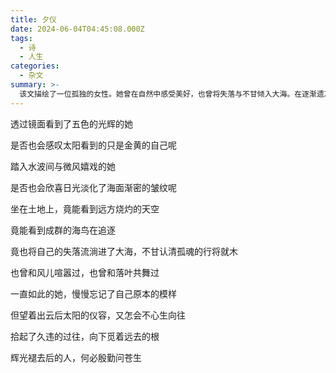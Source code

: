 ```yaml
---
title: 夕仪
date: 2024-06-04T04:45:08.000Z
tags:
  - 诗
  - 人生
categories:
  - 杂文
summary: >-
  该文描绘了一位孤独的女性。她曾在自然中感受美好，也曾将失落与不甘倾入大海。在逐渐遗忘自我后，她又因太阳重燃向往，最终决定回溯过往、寻觅本心，转向内求，不再向外界探问。
---
```

透过镜面看到了五色的光辉的她

是否也会感叹太阳看到的只是金黄的自己呢


踏入水波间与微风嬉戏的她

是否也会欣喜日光淡化了海面渐密的皱纹呢


坐在土地上，竟能看到远方烧灼的天空

竟能看到成群的海鸟在追逐

竟也将自己的失落流淌进了大海，不甘认清孤魂的行将就木


也曾和风儿喧嚣过，也曾和落叶共舞过

一直如此的她，慢慢忘记了自己原本的模样

但望着出云后太阳的仪容，又怎会不心生向往


拾起了久违的过往，向下觅着远去的根

辉光褪去后的人，何必殷勤问苍生
